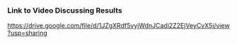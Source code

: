 ### Link to Video Discussing Results  

https://drive.google.com/file/d/1JZgXRdf5vyjWdnJCadi2Z2EjVeyCvX5j/view?usp=sharing
